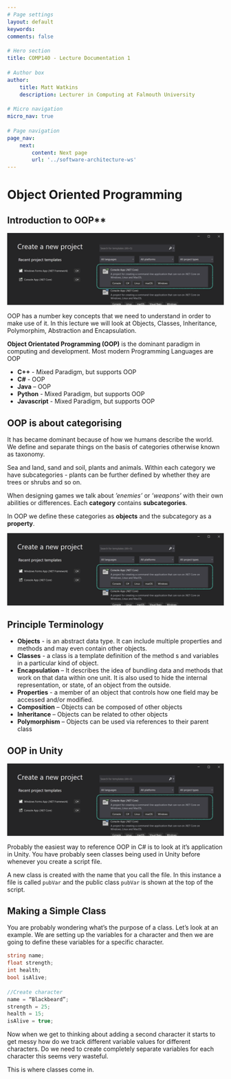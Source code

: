 ```yaml
---
# Page settings
layout: default
keywords:
comments: false

# Hero section
title: COMP140 - Lecture Documentation 1

# Author box
author:
    title: Matt Watkins
    description: Lecturer in Computing at Falmouth University

# Micro navigation
micro_nav: true

# Page navigation
page_nav:
    next:
        content: Next page
        url: '../software-architecture-ws'
---
```


# Object Oriented Programming

## Introduction to OOP**

![Add pie chart](images/create-console.png)


OOP has a number key concepts that we need to understand in order to make use of it. In this lecture we will look at Objects, Classes, Inheritance, Polymorphim, Abstraction and Encapsulation.

 **Object Orientated Programming (OOP)** is the  dominant paradigm in computing and development. Most modern Programming Languages are OOP

-   **C++** - Mixed Paradigm, but supports OOP
-   **C#** - OOP
-   **Java** – OOP
-   **Python** - Mixed Paradigm, but supports OOP
-   **Javascript** - Mixed Paradigm, but supports OOP

## OOP is about categorising

It has became dominant because of how we humans describe the world. We define and separate things on the basis of categories otherwise known as taxonomy.

Sea and land, sand and soil, plants and animals. Within each category we have subcategories - plants can be further defined by whether they are trees or shrubs and so on.

When designing games we talk about *’enemies’* or *’weapons’* with their own abilities or differences. Each **category** contains **subcategories**.

In OOP we define these categories as **objects** and the subcategory as a **property**.

![Add pixel objects](images/create-console.png)

## Principle Terminology

-   **Objects** - is an abstract data type. It can include multiple properties and methods and may even contain other objects.
-   **Classes** - a class is a template definition of the method s and variables in a particular kind of object.
-   **Encapsulation** – It describes the idea of bundling data and methods that work on that data within one unit. It is also used to hide the internal representation, or state, of an object from the outside.
-   **Properties** - a member of an object that controls how one field may be accessed and/or modified.
-   **Composition** – Objects can be composed of other objects
-   **Inheritance** – Objects can be related to other objects
-   **Polymorphism** – Objects can be used via references to their parent class

## OOP in Unity

![Add Unity screen shot](images/create-console.png)

Probably the easiest way to reference OOP in C# is to look at it’s application in Unity. You have probably seen classes being used in Unity before whenever you create a script file.

A new class is created with the name that you call the file. In this instance a file is called ``pubVar`` and the public class ``pubVar`` is shown at the top of the script.

## Making a Simple Class

You are probably wondering what’s the purpose of a class. Let’s look at an example. We are setting up the variables for a character and then we are going to define these variables for a specific character.
```c#
string name;  
float strength;  
int health;  
bool isAlive;

//Create character
name = “Blackbeard”;  
strength = 25;  
health = 15;  
isAlive = true;
```

Now when we get to thinking about adding a second character it starts to get messy how do we track different variable values for different characters. Do we need to create completely separate variables for each character this seems very wasteful.

This is where classes come in.
<!--stackedit_data:
eyJoaXN0b3J5IjpbLTE0MTk4MTEyNjddfQ==
-->